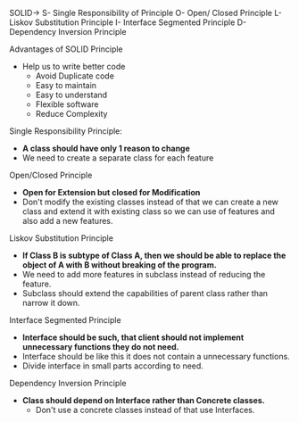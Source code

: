 SOLID->
	S- Single Responsibility of Principle
	O- Open/ Closed Principle
	L- Liskov Substitution Principle
	I- Interface Segmented Principle
	D- Dependency Inversion Principle

Advantages of SOLID Principle
- Help us to write better code
	- Avoid Duplicate code
	- Easy to maintain
	- Easy to understand
	- Flexible software
	- Reduce Complexity

Single Responsibility Principle:
- **A class should have only 1 reason to change**
- We need to create a separate class for each feature

Open/Closed Principle
- **Open for Extension but closed for Modification**
- Don't modify the existing classes instead of that we can create a new class and extend it with existing class so we can use of features and also add a new features.

Liskov Substitution Principle
- **If Class B is subtype of Class A, then we should be able to replace the object of A with B without breaking of the program.**
- We need to add more features in subclass instead of reducing the feature.
- Subclass should extend the capabilities of parent class rather than narrow it down.

Interface Segmented Principle
- **Interface should be such, that client should not implement unnecessary functions they do not need.**
- Interface should be like this it does not contain a unnecessary functions.
- Divide interface in small parts according to need.

Dependency Inversion Principle
- **Class should depend on Interface rather than Concrete classes.**
	- Don't use a concrete classes instead of that use Interfaces. 